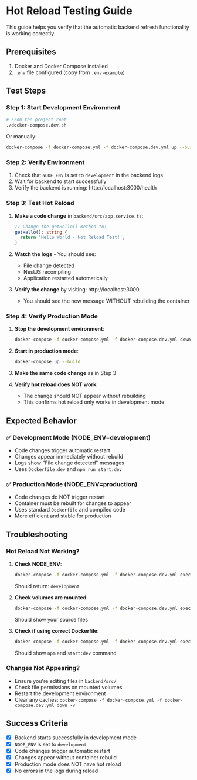 # Hot Reload Testing Guide

This guide helps you verify that the automatic backend refresh functionality is working correctly.

## Prerequisites

1. Docker and Docker Compose installed
2. `.env` file configured (copy from `.env-example`)

## Test Steps

### Step 1: Start Development Environment

```bash
# From the project root
./docker-compose.dev.sh
```

Or manually:

```bash
docker-compose -f docker-compose.yml -f docker-compose.dev.yml up --build
```

### Step 2: Verify Environment

1. Check that `NODE_ENV` is set to `development` in the backend logs
2. Wait for backend to start successfully
3. Verify the backend is running: http://localhost:3000/health

### Step 3: Test Hot Reload

1. **Make a code change** in `backend/src/app.service.ts`:

   ```typescript
   // Change the getHello() method to:
   getHello(): string {
     return 'Hello World - Hot Reload Test!';
   }
   ```

2. **Watch the logs** - You should see:
   - File change detected
   - NestJS recompiling
   - Application restarted automatically

3. **Verify the change** by visiting: http://localhost:3000
   - You should see the new message WITHOUT rebuilding the container

### Step 4: Verify Production Mode

1. **Stop the development environment**:
   ```bash
   docker-compose -f docker-compose.yml -f docker-compose.dev.yml down
   ```

2. **Start in production mode**:
   ```bash
   docker-compose up --build
   ```

3. **Make the same code change** as in Step 3

4. **Verify hot reload does NOT work**:
   - The change should NOT appear without rebuilding
   - This confirms hot reload only works in development mode

## Expected Behavior

### ✅ Development Mode (NODE_ENV=development)
- Code changes trigger automatic restart
- Changes appear immediately without rebuild
- Logs show "File change detected" messages
- Uses `Dockerfile.dev` and `npm run start:dev`

### ✅ Production Mode (NODE_ENV=production)
- Code changes do NOT trigger restart
- Container must be rebuilt for changes to appear
- Uses standard `Dockerfile` and compiled code
- More efficient and stable for production

## Troubleshooting

### Hot Reload Not Working?

1. **Check NODE_ENV**:
   ```bash
   docker-compose -f docker-compose.yml -f docker-compose.dev.yml exec backend printenv NODE_ENV
   ```
   Should return: `development`

2. **Check volumes are mounted**:
   ```bash
   docker-compose -f docker-compose.yml -f docker-compose.dev.yml exec backend ls -la /app/src
   ```
   Should show your source files

3. **Check if using correct Dockerfile**:
   ```bash
   docker-compose -f docker-compose.yml -f docker-compose.dev.yml exec backend cat /proc/1/cmdline
   ```
   Should show `npm` and `start:dev` command

### Changes Not Appearing?

- Ensure you're editing files in `backend/src/`
- Check file permissions on mounted volumes
- Restart the development environment
- Clear any caches: `docker-compose -f docker-compose.yml -f docker-compose.dev.yml down -v`

## Success Criteria

- [x] Backend starts successfully in development mode
- [x] `NODE_ENV` is set to `development`
- [x] Code changes trigger automatic restart
- [x] Changes appear without container rebuild
- [x] Production mode does NOT have hot reload
- [x] No errors in the logs during reload
